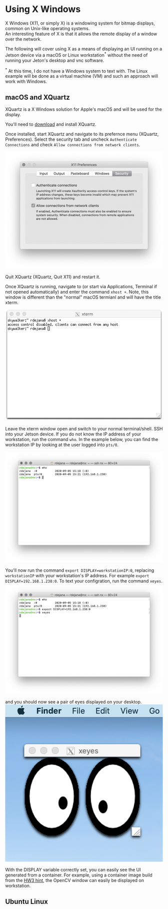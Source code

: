 # Using X Windows
X Windows (X11, or simply X) is a windowing system for bitmap displays, common on Unix-like operating systems.  
An interesting feature of X is that it allows the remote display of a window over the network.

The following will cover using X as a means of displaying an UI running on a Jetson device via a macOS or Linux workstation<sup>*</sup> without the need of running your Jeton's desktop and vnc software.

<sup>*</sup> At this time, I do not have a Windows system to text with.  The Linux example will be done as a virtual machine (VM) and such an approach will work with Windows.

## macOS and XQuartz
XQuartz is a X Windows solution for Apple's macOS and will be used for the display.

You'll need to [download](https://www.xquartz.org) and install XQuartz.  

Once installed, start XQuartz and navigate to its prefernce menu (XQuartz, Preferences). Select the security tab and uncheck `Authenticate Connections` and check `Allow connections from network clients`.  

![X11 Preferences](images/X11_Preferences.png)

Quit XQuartz (XQuartz, Quit X11) and restart it.

Once XQuartz is running, navigate to (or start via Applications, Terminal if not opened automatically) and enter the command `xhost +`.  Note, this window is different than the "normal" macOS termianl and will have the title xterm.

![xterm](images/xterm2.png)

Leave the xterm window open and switch to your normal terminal/shell.  SSH into your Jetson device.  If you do not know the IP address of your workstation, run the command `who`.  In the example below, you can find the workstation IP by looking at the user logged into `pts/0`.  

![xterm](images/nxssh.png)


You'll now run the command `export DISPLAY=workstationIP:0`, replacing `workstationIP` with your workstation's IP address.  For example `export DISPLAY=192.168.1.238:0`.  To text your configration, run the command `xeyes`.
![xterm](images/startXeyes.png)

and you should now see a pair of eyes displayed on your desktop.
![xterm](images/xeyes.png)

With the DISPLAY variable correctly set, you can easily see the UI generated from a container. For example, using a container image build from the [HW3 hint](../hw3/README.md), the OpenCV window can easily be displayed on workstation.  


## Ubuntu Linux

